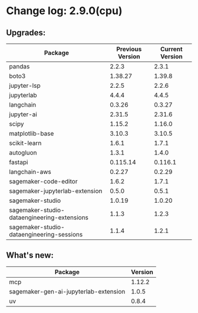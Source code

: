 # Change log: 2.9.0(cpu)

## Upgrades: 

Package | Previous Version | Current Version
---|---|---
pandas|2.2.3|2.3.1
boto3|1.38.27|1.39.8
jupyter-lsp|2.2.5|2.2.6
jupyterlab|4.4.4|4.4.5
langchain|0.3.26|0.3.27
jupyter-ai|2.31.5|2.31.6
scipy|1.15.2|1.16.0
matplotlib-base|3.10.3|3.10.5
scikit-learn|1.6.1|1.7.1
autogluon|1.3.1|1.4.0
fastapi|0.115.14|0.116.1
langchain-aws|0.2.27|0.2.29
sagemaker-code-editor|1.6.2|1.7.1
sagemaker-jupyterlab-extension|0.5.0|0.5.1
sagemaker-studio|1.0.19|1.0.20
sagemaker-studio-dataengineering-extensions|1.1.3|1.2.3
sagemaker-studio-dataengineering-sessions|1.1.4|1.2.1

## What's new: 

Package | Version 
---|---
mcp|1.12.2
sagemaker-gen-ai-jupyterlab-extension|1.0.5
uv|0.8.4
